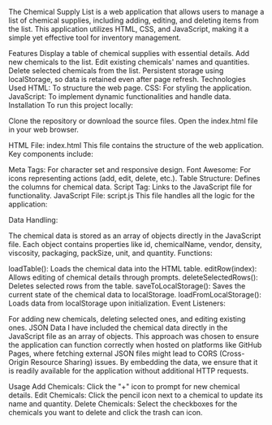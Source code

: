 The Chemical Supply List is a web application that allows users to manage a list of chemical supplies, including adding, editing, and deleting items from the list. This application utilizes HTML, CSS, and JavaScript, making it a simple yet effective tool for inventory management.

Features
Display a table of chemical supplies with essential details.
Add new chemicals to the list.
Edit existing chemicals' names and quantities.
Delete selected chemicals from the list.
Persistent storage using localStorage, so data is retained even after page refresh.
Technologies Used
HTML: To structure the web page.
CSS: For styling the application.
JavaScript: To implement dynamic functionalities and handle data.
Installation
To run this project locally:

Clone the repository or download the source files.
Open the index.html file in your web browser.

HTML File: index.html
This file contains the structure of the web application. Key components include:

Meta Tags: For character set and responsive design.
Font Awesome: For icons representing actions (add, edit, delete, etc.).
Table Structure: Defines the columns for chemical data.
Script Tag: Links to the JavaScript file for functionality.
JavaScript File: script.js
This file handles all the logic for the application:

Data Handling:

The chemical data is stored as an array of objects directly in the JavaScript file.
Each object contains properties like id, chemicalName, vendor, density, viscosity, packaging, packSize, unit, and quantity.
Functions:

loadTable(): Loads the chemical data into the HTML table.
editRow(index): Allows editing of chemical details through prompts.
deleteSelectedRows(): Deletes selected rows from the table.
saveToLocalStorage(): Saves the current state of the chemical data to localStorage.
loadFromLocalStorage(): Loads data from localStorage upon initialization.
Event Listeners:

For adding new chemicals, deleting selected ones, and editing existing ones.
JSON Data
I have included the chemical data directly in the JavaScript file as an array of objects. This approach was chosen to ensure the application can function correctly when hosted on platforms like GitHub Pages, where fetching external JSON files might lead to CORS (Cross-Origin Resource Sharing) issues. By embedding the data, we ensure that it is readily available for the application without additional HTTP requests.

Usage
Add Chemicals: Click the "+" icon to prompt for new chemical details.
Edit Chemicals: Click the pencil icon next to a chemical to update its name and quantity.
Delete Chemicals: Select the checkboxes for the chemicals you want to delete and click the trash can icon.